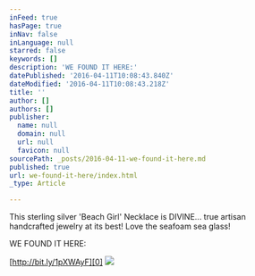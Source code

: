 ```yaml
---
inFeed: true
hasPage: true
inNav: false
inLanguage: null
starred: false
keywords: []
description: 'WE FOUND IT HERE:'
datePublished: '2016-04-11T10:08:43.840Z'
dateModified: '2016-04-11T10:08:43.218Z'
title: ''
author: []
authors: []
publisher:
  name: null
  domain: null
  url: null
  favicon: null
sourcePath: _posts/2016-04-11-we-found-it-here.md
published: true
url: we-found-it-here/index.html
_type: Article

---
```

This sterling silver 'Beach Girl' Necklace is DIVINE... true artisan handcrafted jewelry at its best! Love the seafoam sea glass!

WE FOUND IT HERE:

[http://bit.ly/1pXWAyF][0]
![](https://the-grid-user-content.s3-us-west-2.amazonaws.com/2d6df796-4d0e-4507-a074-92c820f0a986.png)

[0]: http://bit.ly/1pXWAyF